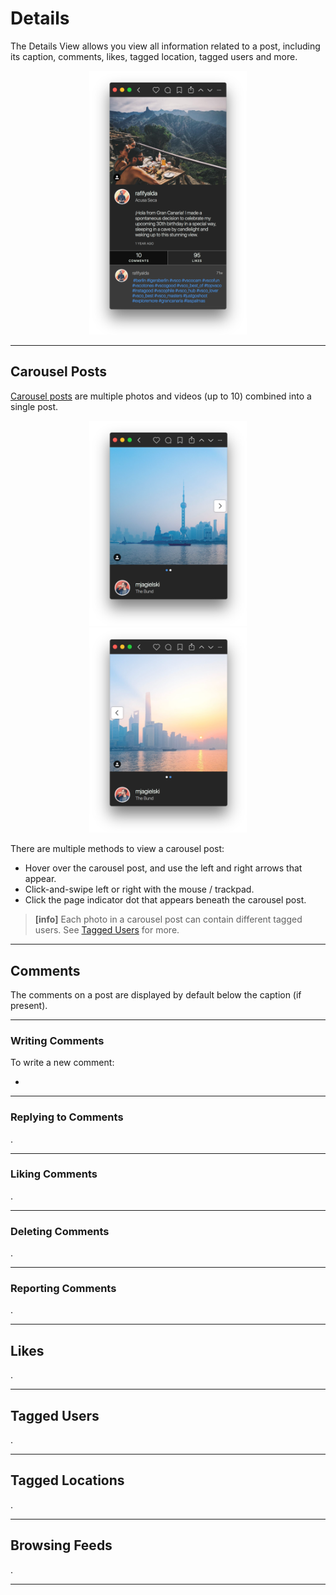 # Details

The Details View allows you view all information related to a post, including its caption, comments, likes, tagged location, tagged users and more.

<p style="text-align: center; margin-top: 1em;"><img src="/views/assets/detail-view.png" width="50%" height="50%" /></p>

------

## Carousel Posts

[Carousel posts](https://help.instagram.com/269314186824048) are multiple photos and videos (up to 10) combined into a single post.  

<p style="text-align: center; margin-top: 1em;"><img src="/views/assets/detail-view-carousel-1.png" width="50%" height="50%" /> <img src="/views/assets/detail-view-carousel-2.png" width="50%" height="50%" /></p>

There are multiple methods to view a carousel post:

- Hover over the carousel post, and use the left and right arrows that appear.
- Click-and-swipe left or right with the mouse / trackpad.
- Click the page indicator dot that appears beneath the carousel post.

> **[info]**
> Each photo in a carousel post can contain different tagged users. See [Tagged Users](#tagged-users) for more.

-----

## Comments

The comments on a post are displayed by default below the caption (if present).

-----

### Writing Comments

To write a new comment:

- 

-----

### Replying to Comments

.

-----

### Liking Comments

.

-----


### Deleting Comments

.

-----

### Reporting Comments

.

-----

## Likes

.

-----

## Tagged Users

.

-----

## Tagged Locations

.

-----

## Browsing Feeds

.

-----